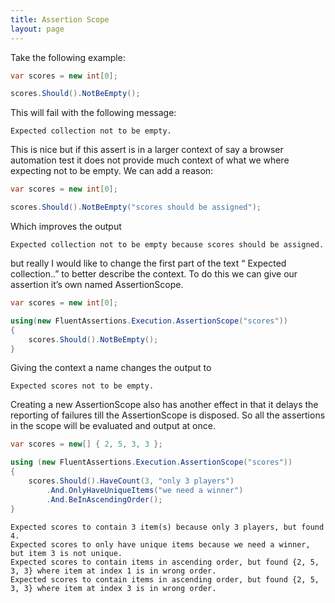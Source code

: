 ```yaml
---
title: Assertion Scope
layout: page
---
```


Take the following example:
```csharp
var scores = new int[0];

scores.Should().NotBeEmpty();
```
This will fail with the following message:
```
Expected collection not to be empty.
```

This is nice but if this assert is in a larger context of say a browser automation test it does not provide much context of what we where expecting not to be empty. We can add a reason:
```csharp
var scores = new int[0];

scores.Should().NotBeEmpty("scores should be assigned");
```
Which improves the output 
```
Expected collection not to be empty because scores should be assigned.
```
but really I would like to change the first part of the text “ Expected collection..” to better describe the context.
To do this we can give our assertion it’s own named AssertionScope.
```csharp
var scores = new int[0];

using(new FluentAssertions.Execution.AssertionScope("scores"))
{
	scores.Should().NotBeEmpty();
}
```
Giving the context a name changes the output to
```
Expected scores not to be empty.
```

Creating a new AssertionScope also has another effect in that it delays the reporting of failures till the AssertionScope is disposed. So all the assertions in the scope will be evaluated and output at once.
```csharp
var scores = new[] { 2, 5, 3, 3 };

using (new FluentAssertions.Execution.AssertionScope("scores"))
{
	scores.Should().HaveCount(3, "only 3 players")
		.And.OnlyHaveUniqueItems("we need a winner")
		.And.BeInAscendingOrder();
}
```
```
Expected scores to contain 3 item(s) because only 3 players, but found 4.
Expected scores to only have unique items because we need a winner, but item 3 is not unique.
Expected scores to contain items in ascending order, but found {2, 5, 3, 3} where item at index 1 is in wrong order.
Expected scores to contain items in ascending order, but found {2, 5, 3, 3} where item at index 3 is in wrong order.
```